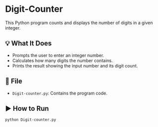 # Digit-Counter

This Python program counts and displays the number of digits in a given integer.

## 💡 What It Does

- Prompts the user to enter an integer number.
- Calculates how many digits the number contains.
- Prints the result showing the input number and its digit count.

## 📁 File

- `Digit-counter.py`: Contains the program code.

## ▶️ How to Run

```bash
python Digit-counter.py
